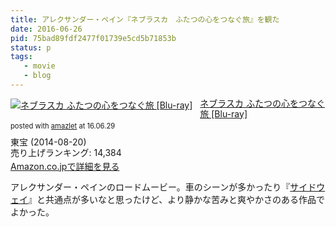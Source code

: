 ```yaml
---
title: アレクサンダー・ペイン『ネブラスカ　ふたつの心をつなぐ旅』を観た
date: 2016-06-26
pid: 75bad89fdf2477f01739e5cd5b71853b
status: p
tags:
   - movie
   - blog
---
```


<div class="amazlet-box" style="margin-bottom:0px;"><div class="amazlet-image" style="float:left;margin:0px 12px 1px 0px;"><a href="http://www.amazon.co.jp/exec/obidos/ASIN/B00HZZ5UUI/dotimpact-22/ref=nosim/" name="amazletlink" target="_blank"><img src="http://ecx.images-amazon.com/images/I/519xJZVIBkL._SL160_.jpg" alt="ネブラスカ ふたつの心をつなぐ旅 [Blu-ray]" style="border: none;" /></a></div><div class="amazlet-info" style="line-height:120%; margin-bottom: 10px"><div class="amazlet-name" style="margin-bottom:10px;line-height:120%"><a href="http://www.amazon.co.jp/exec/obidos/ASIN/B00HZZ5UUI/dotimpact-22/ref=nosim/" name="amazletlink" target="_blank">ネブラスカ ふたつの心をつなぐ旅 [Blu-ray]</a><div class="amazlet-powered-date" style="font-size:80%;margin-top:5px;line-height:120%">posted with <a href="http://www.amazlet.com/" title="amazlet" target="_blank">amazlet</a> at 16.06.29</div></div><div class="amazlet-detail">東宝 (2014-08-20)<br />売り上げランキング: 14,384<br /></div><div class="amazlet-sub-info" style="float: left;"><div class="amazlet-link" style="margin-top: 5px"><a href="http://www.amazon.co.jp/exec/obidos/ASIN/B00HZZ5UUI/dotimpact-22/ref=nosim/" name="amazletlink" target="_blank">Amazon.co.jpで詳細を見る</a></div></div></div><div class="amazlet-footer" style="clear: left"></div></div>


アレクサンダー・ペインのロードムービー。車のシーンが多かったり『[サイドウェイ][1]』と共通点が多いなと思ったけど、より静かな苦みと爽やかさのある作品でよかった。

[1]:	http://text-perforation.doppac.cc/2016/02/07/201602/sideway/
